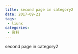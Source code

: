 ```yaml
---
title: second page in category2
date: 2017-09-21
tags:
 - liunx
categories: 
 - 资料
---
```


second page in category2